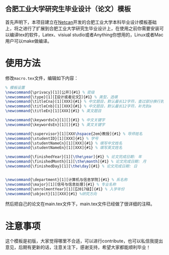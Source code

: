 ## 合肥工业大学研究生毕业设计（论文）模板
首先声明下，本项目建立在[Netcan](https://github.com/netcan/HFUT_Thesis)开发的合肥工业大学本科毕业设计模板基础上，将之进行了扩展到合肥工业大学研究生毕业设计上，在使用之前你需要安装可以编译tex的软件，Latex、visiual studio或者Anything你想用的，Linux或者Mac用户可以make做编译。

# 使用方法

修改`macro.tex`文件，编辑如下内容：

```latex
% 模板设置
\newcommand{\privacy}[1][公开]{#1} % 密级
\newcommand{\type}[1][【设计或者论文】]{#1} % 类型，选填
\newcommand{\titleCna}[1][XXX]{#1} % 中文题目，默认最长12字符，查过部分换行到\titleCnb，我感觉大部分同学的题目长度都是超过12个字符，所以这部分我分为a，b两部分
\newcommand{\titleCnb}[1][XXX]{#1} % 中文题目，默认最长12字符，补充到a
\newcommand{\titleEn}[1][XXX]{#1} % 英文题目

\newcommand{\keywordsCn}[1][]{#1} % 中文关键字
\newcommand{\keywordsEn}[1][]{#1} % 英文关键字

\newcommand{\supervisor}[1][XXX\hspace{2em}教授]{#1} % 导师姓名
\newcommand{\studentID}[1][XXX]{#1} % 学号
\newcommand{\studentNameCn}[1][XXX]{#1} % 填写中文姓名
\newcommand{\studentNameEn}[1][XXX]{#1} % 填写英文姓名

\newcommand{\finishedYear}[1][\the\year]{#1} % 论文完成日期: 年
\newcommand{\finishedMonth}[1][\the\month]{#1} % 论文完成日期: 月
\newcommand{\finishedDay}[1][\the\day]{#1} % 论文完成日期: 日


\newcommand{\department}[1][计算机与信息学院]{#1} % 系名称
\newcommand{\major}[1][信号与信息处理]{#1} % 专业名称
\newcommand{\enrolmentYear}[1][【2017级】]{#1} % 入学年份
\newcommand{\object}[1][XXX]{#1} %研究方向
```

然后把自己的论文在main.tex文件下，main.tex文件已经做了很详细的注释。

# 注意事项

这个模板是初版，大家觉得哪里不合适，可以进行contribute，也可以私信我提出意见，后期有更新的话，注意关注下，感谢支持，希望大家都能顺利毕业！